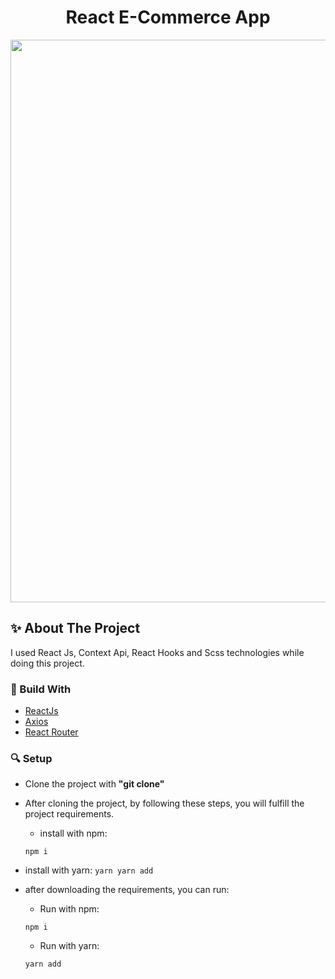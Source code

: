 <h1 align="center">React E-Commerce App</h1>

<img width="900" src = 'https://user-images.githubusercontent.com/88967412/164946891-be8a1a7c-ff5a-44fc-89a0-798dd0b883de.gif' />

<h2> ✨ About The Project</h2>
<p><In this project, I tried to make an e-commerce site using the react library. When you first enter the site, a home page will welcome you and you can see all the products on this home page. If you want, you can filter the products by clicking one of the options in the header field. To add a desired product to the cart, you can press the add to cart button and send it to the cart. To see your products in the basket, you can click on the basket icon and see your products in the basket. You can increase or decrease the amount of products in the basket. You can confirm the items in your cart by clicking confirm cart.
/p>
  
  <p>I used React Js, Context Api, React Hooks and Scss technologies while doing this project.</p>
  
  <h3> 📌 Build With</h3>
  
 - [ReactJs](https://tr.reactjs.org/)
 - [Axios](https://github.com/axios/axios)
 - [React Router](https://reactrouter.com/)
  
  <h3> 🔍 Setup</h3>
 
  - Clone the project with **"git clone"**
  
  - After cloning the project, by following these steps, you will fulfill the project requirements.
    - install with npm:
    ``` npm
    npm i
    ```
   - install with yarn:
    ``` yarn
    yarn add
    ```
 - after downloading the requirements, you can run:
     - Run with npm:
    ``` npm
    npm i
    ```
   - Run with yarn:
    ``` yarn
    yarn add
    ```
  
 
    
